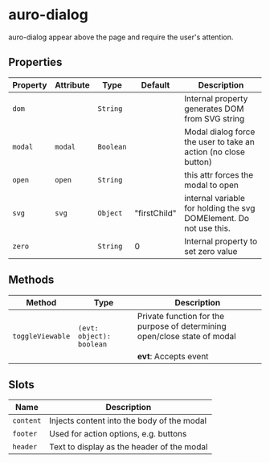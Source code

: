 # auro-dialog

auro-dialog appear above the page and require the user's attention.

## Properties

| Property | Attribute | Type      | Default      | Description                                      |
|----------|-----------|-----------|--------------|--------------------------------------------------|
| `dom`    |           | `String`  |              | Internal property generates DOM from SVG string  |
| `modal`  | `modal`   | `Boolean` |              | Modal dialog force the user to take an action (no close button) |
| `open`   | `open`    | `String`  |              | this attr forces the modal to open               |
| `svg`    | `svg`     | `Object`  | "firstChild" | internal variable for holding the svg DOMElement. Do not use this. |
| `zero`   |           | `String`  | 0            | Internal property to set zero value              |

## Methods

| Method           | Type                     | Description                                      |
|------------------|--------------------------|--------------------------------------------------|
| `toggleViewable` | `(evt: object): boolean` | Private function for the purpose of determining open/close state of modal<br /><br />**evt**: Accepts event |

## Slots

| Name      | Description                                |
|-----------|--------------------------------------------|
| `content` | Injects content into the body of the modal |
| `footer`  | Used for action options, e.g. buttons      |
| `header`  | Text to display as the header of the modal |
